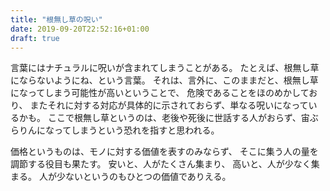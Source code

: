 ```yaml
---
title: "根無し草の呪い"
date: 2019-09-20T22:52:16+01:00
draft: true
---
```


言葉にはナチュラルに呪いが含まれてしまうことがある。
たとえば、根無し草にならないようにね、という言葉。
それは、言外に、このままだと、根無し草になってしまう可能性が高いということで、
危険であることをほのめかしており、
またそれに対する対応が具体的に示されておらず、単なる呪いになっているかも。
ここで根無し草というのは、老後や死後に世話する人がおらず、宙ぶらりんになってしまうという恐れを指すと思われる。

価格というものは、モノに対する価値を表すのみならず、
そこに集う人の量を調節する役目も果たす。
安いと、人がたくさん集まり、
高いと、人が少なく集まる。
人が少ないというのもひとつの価値でありえる。
